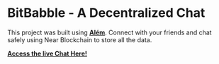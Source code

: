 # BitBabble - A Decentralized Chat

This project was built using [**Além**](https://alem.dev/). Connect with your friends and chat safely using Near Blockchain to store all the data.

[**Access the live Chat Here!**](https://near.social/wendersonpires.near/widget/bit-babble)
